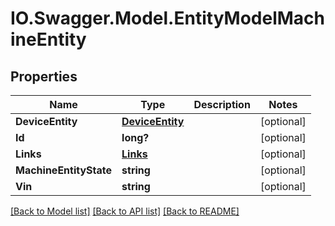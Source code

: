 # IO.Swagger.Model.EntityModelMachineEntity
## Properties

Name | Type | Description | Notes
------------ | ------------- | ------------- | -------------
**DeviceEntity** | [**DeviceEntity**](DeviceEntity.md) |  | [optional] 
**Id** | **long?** |  | [optional] 
**Links** | [**Links**](Links.md) |  | [optional] 
**MachineEntityState** | **string** |  | [optional] 
**Vin** | **string** |  | [optional] 

[[Back to Model list]](../README.md#documentation-for-models) [[Back to API list]](../README.md#documentation-for-api-endpoints) [[Back to README]](../README.md)

